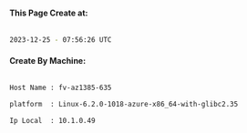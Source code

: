 
   
#### This Page Create at:

```bash

2023-12-25 - 07:56:26 UTC

```

#### Create By Machine:

```bash

Host Name : fv-az1385-635

platform  : Linux-6.2.0-1018-azure-x86_64-with-glibc2.35

Ip Local  : 10.1.0.49

```

